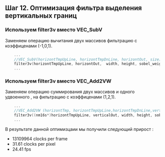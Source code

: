 ## Шаг 12. Оптимизация фильтра выделения вертикальных границ 


###  Используем filter3v вместо VEC_SubV

Заменяем операцию вычитания двух массивов фильтрацию с коэффиценами (-1,0,1). 
```cpp
	...
	//VEC_SubV(horizontTmpUpLine, horizontTmpDnLine, horizontOut, size);
	filter3v(horizontTmpUpLine, horizontOut,  width, height, sobel_weights101v);
	...
```


###  Используем filter3v вместо VEC_Add2VW

Заменяем операцию суммирования двух массивов и одного удвоенного , на фильтрацию с коэффиценами (1,2,1). 
```cpp
	...
	//VEC_Add2VW (horizontTmp, horizontTmpUpLine,horizontTmpDnLine,verticalOut, size);
	filter3v((nm16s*)horizontTmpUpLine, verticalOut, width, height, sobel_weights121v);
	...
```


В результате данной оптимизцаии мы получили следующий прирост : 

- 13109964 clocks per frame
- 31.61 clocks per pixel
- 24.41 fps








